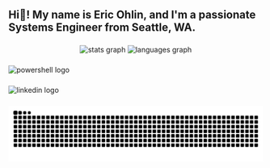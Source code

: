 <h2 align="left">Hi👋! My name is Eric Ohlin, and I'm a passionate Systems Engineer from Seattle, WA.</h2>

###

<div align="center">
  <img src="https://github-readme-stats.vercel.app/api?username=ericohlin&hide_title=false&hide_rank=false&show_icons=true&include_all_commits=true&count_private=true&disable_animations=false&theme=dracula&locale=en&hide_border=false" height="150" alt="stats graph"  />
  <img src="https://github-readme-stats.vercel.app/api/top-langs?username=ericohlin&locale=en&hide_title=false&layout=compact&card_width=320&langs_count=5&theme=dracula&hide_border=false" height="150" alt="languages graph"  />
</div>

###

###

<!--
<img align="right" height="150" src="https://i.imgflip.com/65efzo.gif"  />
-->

###

<div align="left">
  <img src="https://upload.wikimedia.org/wikipedia/commons/a/af/PowerShell_Core_6.0_icon.png" height="30" alt="powershell logo"  />
  <img width="12" />
</div>

###

<div align="left">
  <img src="https://img.shields.io/static/v1?message=LinkedIn&logo=linkedin&label=&color=0077B5&logoColor=white&labelColor=&style=for-the-badge" height="35" alt="linkedin logo"  />
</div>

###

<img src="https://raw.githubusercontent.com/ericohlin/ericohlin/output/snake.svg" alt="Snake animation" />

###
